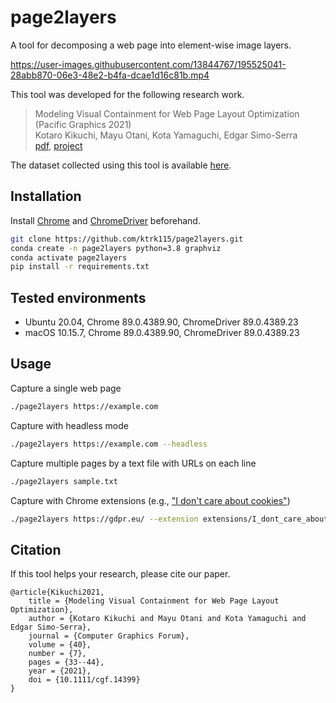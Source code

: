 # page2layers
A tool for decomposing a web page into element-wise image layers.

https://user-images.githubusercontent.com/13844767/195525041-28abb870-06e3-48e2-b4fa-dcae1d16c81b.mp4

This tool was developed for the following research work.
> Modeling Visual Containment for Web Page Layout Optimization (Pacific Graphics 2021)  
Kotaro Kikuchi, Mayu Otani, Kota Yamaguchi, Edgar Simo-Serra  
[pdf](https://ktrk115.github.io/web_layout/assets/pg21_web.pdf), [project](https://ktrk115.github.io/web_layout/)

The dataset collected using this tool is available [here](https://github.com/ktrk115/web_layout).

## Installation

Install [Chrome](https://www.google.com/chrome/browser/desktop/index.html) and [ChromeDriver](https://chromedriver.chromium.org/downloads) beforehand.

```bash
git clone https://github.com/ktrk115/page2layers.git
conda create -n page2layers python=3.8 graphviz
conda activate page2layers
pip install -r requirements.txt
```


## Tested environments
- Ubuntu 20.04, Chrome 89.0.4389.90, ChromeDriver 89.0.4389.23
- macOS 10.15.7, Chrome 89.0.4389.90, ChromeDriver 89.0.4389.23


## Usage

Capture a single web page
```bash
./page2layers https://example.com
```

Capture with headless mode
```bash
./page2layers https://example.com --headless
```

Capture multiple pages by a text file with URLs on each line
```bash
./page2layers sample.txt
```

Capture with Chrome extensions (e.g., ["I don't care about cookies"](https://www.i-dont-care-about-cookies.eu/))
```bash
./page2layers https://gdpr.eu/ --extension extensions/I_dont_care_about_cookies_3.2.9.crx
```

## Citation

If this tool helps your research, please cite our paper.

```
@article{Kikuchi2021,
    title = {Modeling Visual Containment for Web Page Layout Optimization},
    author = {Kotaro Kikuchi and Mayu Otani and Kota Yamaguchi and Edgar Simo-Serra},
    journal = {Computer Graphics Forum},
    volume = {40},
    number = {7},
    pages = {33--44},
    year = {2021},
    doi = {10.1111/cgf.14399}
}
```

